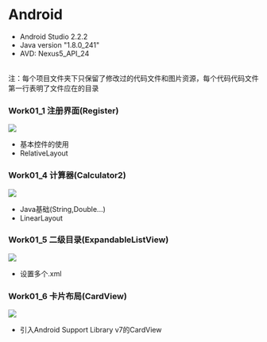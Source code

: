 # Android
- Android Studio 2.2.2 <br> 
- Java version "1.8.0_241" <br> 
- AVD: Nexus5_API_24 <br>
<br> 
注：每个项目文件夹下只保留了修改过的代码文件和图片资源，每个代码代码文件第一行表明了文件应在的目录<br> 

### Work01_1 注册界面(Register)
![](./Readme_content/work_01_1.png) <br> 
- 基本控件的使用<br>
- RelativeLayout<br> 

### Work01_4 计算器(Calculator2)
![](./Readme_content/work_01_4.png) <br> 
- Java基础(String,Double...)<br>
- LinearLayout<br> 

### Work01_5 二级目录(ExpandableListView)
![](./Readme_content/work_01_5.png) <br> 
- 设置多个.xml<br>

### Work01_6 卡片布局(CardView)
![](./Readme_content/work_01_6.png) <br> 
- 引入Android Support Library v7的CardView<br>

